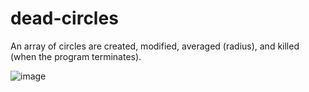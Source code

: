 # dead-circles
An array of circles are created, modified, averaged (radius), and killed (when the program terminates).

![image](https://user-images.githubusercontent.com/31526815/38956967-0c667208-430e-11e8-9720-b0e99341571e.png)


